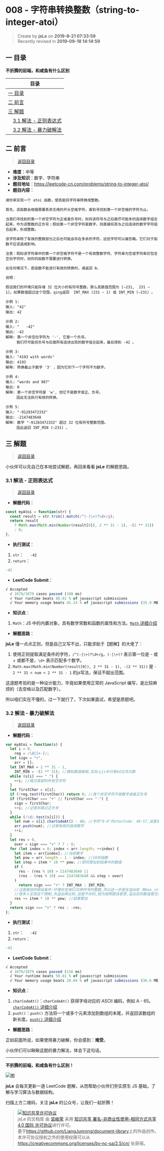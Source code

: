 008 - 字符串转换整数（string-to-integer-atoi）
===

> Create by **jsLe** on **2019-8-21 07:33:59**  
> Recently revised in **2019-09-18 14:14:59**

## <a name="chapter-one" id="chapter-one">一 目录</a>

**不折腾的前端，和咸鱼有什么区别**

| 目录 |
| --- | 
| [一 目录](#chapter-one) | 
| <a name="catalog-chapter-two" id="catalog-chapter-two"></a>[二 前言](#chapter-two) |
| <a name="catalog-chapter-three" id="catalog-chapter-three"></a>[三 解题](#chapter-three) |
| &emsp;[3.1 解法 - 正则表达式](#chapter-three-one) |
| &emsp;[3.2 解法 - 暴力破解法](#chapter-three-two) |

## <a name="chapter-two" id="chapter-two">二 前言</a>

> [返回目录](#chapter-one)

* **难度**：中等
* **涉及知识**：数字、字符串
* **题目地址**：https://leetcode-cn.com/problems/string-to-integer-atoi/
* **题目内容**：

```
请你来实现一个 atoi 函数，使其能将字符串转换成整数。

首先，该函数会根据需要丢弃无用的开头空格字符，直到寻找到第一个非空格的字符为止。

当我们寻找到的第一个非空字符为正或者负号时，则将该符号与之后面尽可能多的连续数字组合起来，作为该整数的正负号；假如第一个非空字符是数字，则直接将其与之后连续的数字字符组合起来，形成整数。

该字符串除了有效的整数部分之后也可能会存在多余的字符，这些字符可以被忽略，它们对于函数不应该造成影响。

注意：假如该字符串中的第一个非空格字符不是一个有效整数字符、字符串为空或字符串仅包含空白字符时，则你的函数不需要进行转换。

在任何情况下，若函数不能进行有效的转换时，请返回 0。

说明：

假设我们的环境只能存储 32 位大小的有符号整数，那么其数值范围为 [−231,  231 − 1]。如果数值超过这个范围，qing返回  INT_MAX (231 − 1) 或 INT_MIN (−231) 。

示例 1:
输入: "42"
输出: 42

示例 2:
输入: "   -42"
输出: -42
解释: 第一个非空白字符为 '-', 它是一个负号。
     我们尽可能将负号与后面所有连续出现的数字组合起来，最后得到 -42 。

示例 3:
输入: "4193 with words"
输出: 4193
解释: 转换截止于数字 '3' ，因为它的下一个字符不为数字。

示例 4:
输入: "words and 987"
输出: 0
解释: 第一个非空字符是 'w', 但它不是数字或正、负号。
     因此无法执行有效的转换。

示例 5:
输入: "-91283472332"
输出: -2147483648
解释: 数字 "-91283472332" 超过 32 位有符号整数范围。 
     因此返回 INT_MIN (−231) 。
```

## <a name="chapter-three" id="chapter-three">三 解题</a>

> [返回目录](#chapter-one)

小伙伴可以先自己在本地尝试解题，再回来看看 **jsLe** 的解题思路。

### <a name="chapter-three-one" id="chapter-three-one">3.1 解法 - 正则表达式</a>

> [返回目录](#chapter-one)

* **解题代码**：

```js
const myAtoi = function(str) {
  const result = str.trim().match(/^(-|\+)?\d+/g);
  return result
    ? Math.max(Math.min(Number(result[0]), 2 ** 31 - 1), -(2 ** 31))
    : 0;
};
```

* **执行测试**：

1. `str`：`   -42`
2. `return`：

```js
-42
```

* **LeetCode Submit**：

```js
√ Accepted
  √ 1079/1079 cases passed (100 ms)
  √ Your runtime beats 88.01 % of javascript submissions
  √ Your memory usage beats 45.24 % of javascript submissions (35.9 MB)
```

* **知识点**：

1. `Math`：JS 中的内置对象，具有数学常数和函数的属性和方法。[`Math` 详细介绍](https://github.com/LiangJunrong/document-library/blob/master/JavaScript-library/JavaScript/%E5%86%85%E7%BD%AE%E5%AF%B9%E8%B1%A1/Math/README.md)

* **解题思路**：

**jsLe** 懂一点点正则，但是自己又写不出，只能求助于【题解】的大佬了：

1. 使用正则提取满足条件的字符，`/^(-|\+)?\d+/g`，`(-|\+)?` 表示第一位是 - 或 + 或都不是，`\d+` 表示匹配多个数字。
2. `Math.max(Math.min(Number(result[0]), 2 ** 31 - 1), -(2 ** 31))` 是 `- 2 ** 31 < num < 2 ** 31 - 1` 的js写法，保证不超出范围。

这道题考验的是一种设计能力，毕竟如果使用正常的 JavaScript 编写，是比较麻烦的（去空格以及匹配数字）。

所以咱们实在不懂的，过一下就行了，下次如果面试，希望是原题吧。

### <a name="chapter-three-two" id="chapter-three-two">3.2 解法 - 暴力破解法</a>

> [返回目录](#chapter-one)

* **解题代码**：

```js
var myAtoi = function(s) {
  let i = 0,
    reg = /\d|[+-]/;
  let sign = "+",
    arr = [];
  let INT_MAX = 2 ** 31 - 1,
    INT_MIN = -(2 ** 31); //模拟数值极限,实际上js中只有64位浮点数
  while (s[i] === " ") {
    ++i; //跳过首部的所有空字符
  }
  let firstChar = s[i];
  if (!reg.test(firstChar)) return 0; //首个非空字符不是数字或者正负号
  if (firstChar === "+" || firstChar === "-") {
    sign = firstChar;
    ++i; //记录并跳过正负号
  }
  while (/\d/.test(s[i])) {
    let num = s[i].charCodeAt() - 48; //字符"0-9"的charCode: 48-57,这里用字符编码计算出字符对应的数值;
    arr.push(num); //记录有效的连续数字
    ++i;
  }
  let res = 0,
    over = sign === "+" ? 7 : 8;
  for (let index = 0; index < arr.length; ++index) {
    let item = arr[index]; //当前数字
    let pow = arr.length - 1 - index; //10的指数
    let step = item * 10 ** pow; //即将累加到结果中的数值
    if (
      res - (res % 10) > 2147483640 ||
      (res - (res % 10) === 2147483640 && step > over)
    )
      return sign === "+" ? INT_MAX : INT_MIN;
    //注意题目的假设条件:环境仅支持32位带符号的整数,所以这一步是在溢出前 用max_int除以10来比较,以防止结果溢出
    //很多人无视这个限制,先溢出再比较,这是不对的,因为按照题目意思,溢出后的数值是无法表达的,也就无法得知是否溢出了,只能提前判断.
    res += item * 10 ** pow; //结果累加
  }
  return sign === "+" ? res : -res;
};
```

* **执行测试**：

1. `str`：`   -42`
2. `return`：

```js
-42
```

* **LeetCode Submit**：

```js
√ Accepted
  √ 1079/1079 cases passed (116 ms)
  √ Your runtime beats 50.81 % of javascript submissions
  √ Your memory usage beats 20.84 % of javascript submissions (36.6 MB)
```

* **知识点**：

1. `charCodeAt()`：`charCodeAt()` 获得字母对应的 ASCII 编码，例如 A - 65。[`charCodeAt()` 详细介绍](https://github.com/LiangJunrong/document-library/blob/master/JavaScript-library/JavaScript/%E5%86%85%E7%BD%AE%E5%AF%B9%E8%B1%A1/String/charCodeAt.md)
2. `push()`：`push()` 方法将一个或多个元素添加到数组的末尾，并返回该数组的新长度。[`push()` 详细介绍](https://github.com/LiangJunrong/document-library/blob/master/JavaScript-library/JavaScript/%E5%86%85%E7%BD%AE%E5%AF%B9%E8%B1%A1/Array/push.md)

* **解题思路**：

正如前面所说，如果使用暴力破解，你会感到：**难受**。

小伙伴们可以瞅瞅这题的暴力解法，体会下这句话。

---

**不折腾的前端，和咸鱼有什么区别！**

![图](../../../public-repertory/img/z-small-wechat-public-address.jpg)

**jsLe** 会每天更新一道 LeetCode 题解，从而帮助小伙伴们夯实原生 JS 基础，了解与学习算法与数据结构。

扫描上方二维码，关注 **jsLe** 的公众号，让我们一起折腾！

> <a rel="license" href="http://creativecommons.org/licenses/by-nc-sa/4.0/"><img alt="知识共享许可协议" style="border-width:0" src="https://i.creativecommons.org/l/by-nc-sa/4.0/88x31.png" /></a><br /><span xmlns:dct="http://purl.org/dc/terms/" property="dct:title">jsLe 的文档库</span> 由 <a xmlns:cc="http://creativecommons.org/ns#" href="https://github.com/LiangJunrong/document-library" property="cc:attributionName" rel="cc:attributionURL">梁峻荣</a> 采用 <a rel="license" href="http://creativecommons.org/licenses/by-nc-sa/4.0/">知识共享 署名-非商业性使用-相同方式共享 4.0 国际 许可协议</a>进行许可。<br />基于<a xmlns:dct="http://purl.org/dc/terms/" href="https://github.com/LiangJunrong/document-library" rel="dct:source">https://github.com/LiangJunrong/document-library</a>上的作品创作。<br />本许可协议授权之外的使用权限可以从 <a xmlns:cc="http://creativecommons.org/ns#" href="https://creativecommons.org/licenses/by-nc-sa/2.5/cn/" rel="cc:morePermissions">https://creativecommons.org/licenses/by-nc-sa/2.5/cn/</a> 处获得。